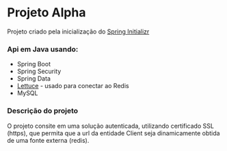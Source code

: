 # Projeto Alpha

Projeto criado pela inicialização do [Spring Initializr](https://start.spring.io)

### Api em Java usando:

- Spring Boot
- Spring Security
- Spring Data
- [Lettuce](https://lettuce.io/) - usado para conectar ao Redis
- MySQL  

### Descrição do projeto

O projeto consite em uma solução autenticada, utilizando certificado SSL (https), que permita que a url da entidade Client seja dinamicamente obtida de uma fonte externa (redis). 

